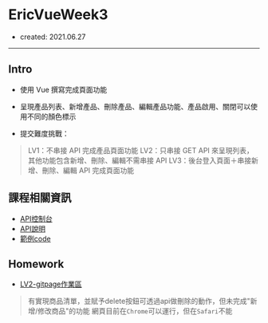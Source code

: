 # EricVueWeek3
- created: 2021.06.27
---
## Intro
- 使用 Vue 撰寫完成頁面功能
- 呈現產品列表、新增產品、刪除產品、編輯產品功能、產品啟用、關閉可以使用不同的顏色標示

- 提交難度挑戰：
> LV1：不串接 API 完成產品頁面功能
> LV2：只串接 GET API 來呈現列表，其他功能包含新增、刪除、編輯不需串接 API
> LV3：後台登入頁面＋串接新增、刪除、編輯 API 完成頁面功能

## 課程相關資訊
- [API控制台](https://vue3-course-api.hexschool.io)
- [API說明](https://github.com/hexschool/vue3-course-api-wiki/wiki/管理控制台-%5B需驗證%5D#取得商品列表)
- [範例code](https://github.com/hexschool/live-vue3-training-chapter-works)

## Homework
- [LV2-gitpage作業區](https://weihaoeric.github.io/EricVueWeek3.github.io/)
> 有實現商品清單，並賦予delete按鈕可透過api做刪除的動作，但未完成"新增/修改商品"的功能
> 網頁目前在`Chrome`可以運行，但在`Safari`不能

